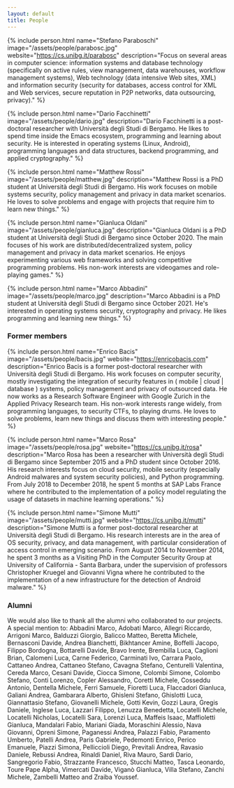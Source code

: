 ```yaml
---
layout: default
title: People
---
```


{% include person.html
   name="Stefano Paraboschi"
   image="/assets/people/parabosc.jpg"
   website="https://cs.unibg.it/parabosc"
   description="Focus on several areas in computer science: information systems and database technology (specifically on active rules, view management, data warehouses, workflow management systems), Web technology (data intensive Web sites, XML) and information security (security for databases, access control for XML and Web services, secure reputation in P2P networks, data outsourcing, privacy)." %}

{% include person.html
   name="Dario Facchinetti"
   image="/assets/people/dario.jpg"
   description="Dario Facchinetti is a post-doctoral researcher with
   Università degli Studi di Bergamo. He likes to spend time inside
   the Emacs ecosystem, programming and learning about security. He is
   interested in operating systems (Linux, Android), programming
   languages and data structures, backend programming, and applied
   cryptography." %}

{% include person.html
   name="Matthew Rossi"
   image="/assets/people/matthew.jpg"
   description="Matthew Rossi is a PhD student at Università degli Studi di Bergamo. His work
   focuses on mobile systems security, policy management and privacy in data market scenarios.
   He loves to solve problems and engage with projects that require him to learn new things." %}

{% include person.html
  name="Gianluca Oldani"
  image="/assets/people/gianluca.jpg"
  description="Gianluca Oldani is a PhD student at Università degli Studi di Bergamo since October 2020. The main focuses of his work are distributed/decentralized system, policy management and privacy in data market scenarios. He enjoys experimenting various web frameworks and solving competitive programming problems. His non-work interests are videogames and role-playing games." %}
  
{% include person.html
  name="Marco Abbadini"
  image="/assets/people/marco.jpg"
  description="Marco Abbadini is a PhD student at Università degli Studi di Bergamo since October 2021. He's interested in operating systems security, cryptography and privacy. He likes programming and learning new things." %}

### Former members

{% include person.html
   name="Enrico Bacis"
   image="/assets/people/bacis.jpg"
   website="https://enricobacis.com"
   description="Enrico Bacis is a former post-doctoral researcher with Università degli Studi di Bergamo. His work focuses on computer security, mostly investigating the integration of security features in ( mobile | cloud | database ) systems, policy management and privacy of outsourced data. He now works as a Research Software Engineer with Google Zurich in the Applied Privacy Research team. His non-work interests range widely, from programming languages, to security CTFs, to playing drums. He loves to solve problems, learn new things and discuss them with interesting people." %}

{% include person.html
   name="Marco Rosa"
   image="/assets/people/rosa.jpg"
   website="https://cs.unibg.it/rosa"
   description="Marco Rosa has been a researcher with Università degli Studi di Bergamo since September 2015 and a PhD student since October 2016. His research interests focus on cloud security, mobile security (especially Android malwares and system security policies), and Python programming. From July 2018 to December 2018, he spent 5 months at SAP Labs France where he contributed to the implementation of a policy model regulating the usage of datasets in machine learning operations." %}

{% include person.html
   name="Simone Mutti"
   image="/assets/people/mutti.jpg"
   website="https://cs.unibg.it/mutti"
   description="Simone Mutti is a former post-doctoral researcher at Università degli Studi di Bergamo. His research interests are in the area of OS security, privacy, and data management, with particular consideration of access control in emerging scenario. From August 2014 to November 2014, he spent 3 months as a Visiting PhD in the Computer Security Group at University of California - Santa Barbara, under the supervision of professors Christopher Kruegel and Giovanni Vigna where he contributed to the implementation of a new infrastructure for the detection of Android malware." %}

### Alumni

We would also like to thank all the alumni who collaborated to our
projects. A special mention to: Abbadini Marco, Adobati Marco, Allegri
Riccardo, Arrigoni Marco, Balduzzi Giorgio, Balicco Matteo, Beretta
Michele, Bernasconi Davide, Andrea Bianchetti, Bikhtancer Amine,
Boffelli Jacopo, Filippo Bordogna, Bottarelli Davide, Bravo Irente, Brembilla Luca,
Caglioni Brian, Calomeni Luca, Carne Federico, Carminati Ivo, Carrara
Paolo, Cattaneo Andrea, Cattaneo Stefano, Cavagna Stefano, Centurelli Valentina, Cereda
Marco, Cesani Davide, Ciocca Simone, Colombi Simone, Colombo Stefano,
Conti Lorenzo, Copler Alessandro, Coretti Michele, Cosseddu Antonio,
Dentella Michele, Ferri Samuele, Fioretti Luca, Flaccadori Gianluca,
Galiani Andrea, Gambarara Alberto, Ghisleni Stefano, Ghislotti Luca,
Giannattasio Stefano, Giovanelli Michele, Gotti Kevin, Gozzi Laura,
Gregis Daniele, Inglese Luca, Lazzari Filippo, Lenuzza Benedetta, Locatelli Michele, Locatelli
Nicholas, Locatelli Sara, Lorenzi Luca, Maffeis Isaac, Maffioletti
Gianluca, Mandalari Fabio, Mariani Giada, Moraschini Alessio, Nava
Giovanni, Opreni Simone, Paganessi Andrea, Palazzi Fabio, Paramento Umberto, Patelli
Andrea, Paris Gabriele, Pedemonti Enrico, Perico Emanuele, Piazzi
Simona, Pelliccioli Diego, Previtali Andrea, Ravasio Daniele, Rebussi Andrea, Rinaldi
Daniel, Riva Mauro, Sardi Dario, Sangregorio Fabio, Strazzante
Francesco, Stucchi Matteo, Tasca Leonardo, Toure Pape Alpha, Vimercati
Davide, Viganò Gianluca, Villa Stefano, Zanchi Michele, Zambelli
Matteo and Zraiba Youssef.
